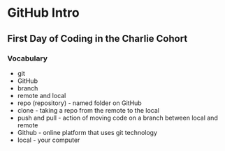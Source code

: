 # GitHub Intro
## First Day of Coding in the Charlie Cohort


### Vocabulary 
- git
- GitHub
- branch
- remote and local 
- repo (repository) - named folder on GitHub
- clone - taking a repo from the remote to the local
- push and pull - action of moving code on a branch between local and remote
- Github - online platform that uses git technology
- local - your computer
